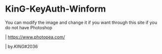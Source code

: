 # KinG-KeyAuth-Winform
You can modify the image and change it if you want through this site if you do not have Photoshop

| https://www.photopea.com/

| by.*KING*#2036
